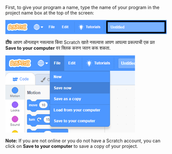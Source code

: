 First, to give your program a name, type the name of your program in the project name box at the top of the screen:

![screenshot](images/name-annotated.png)

**टीपः** आपण ऑनलाइन नसल्यास किंवा Scratch खाते नसल्यास आपण आपल्या प्रकल्पाची एक प्रत **Save to your computer** वर क्लिक करुन जतन करू शकता.

![Selecting 'Save now' in the 'File' menu.](images/save.png)

**Note:** If you are not online or you do not have a Scratch account, you can click on **Save to your computer** to save a copy of your project.